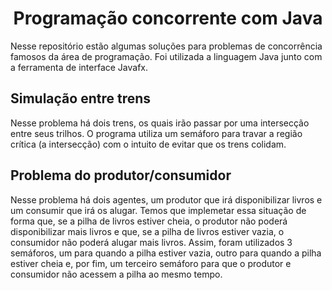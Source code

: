<div align="center">
  <h1 align="center">Programação concorrente com Java</h1>
</div>

Nesse repositório estão algumas soluções para problemas de concorrência famosos da área de programação. Foi utilizada a linguagem Java junto com a ferramenta de interface Javafx.

## Simulação entre trens
Nesse problema há dois trens, os quais irão passar por uma intersecção entre seus trilhos. O programa utiliza um semáforo para travar a região crítica (a intersecção) com o intuito de evitar que os trens colidam.
<img></img>

## Problema do produtor/consumidor
Nesse problema há dois agentes, um produtor que irá disponibilizar livros e um consumir que irá os alugar. Temos que implemetar essa situação de forma que, se a pilha de livros estiver cheia, o produtor não poderá disponibilizar mais livros e que, se a pilha de livros estiver vazia, o consumidor não poderá alugar mais livros. Assim, foram utilizados 3 semáforos, um para quando a pilha estiver vazia, outro para quando a pilha estiver cheia e, por fim, um terceiro semáforo para que o produtor e consumidor não acessem a pilha ao mesmo tempo.
<img></img>
